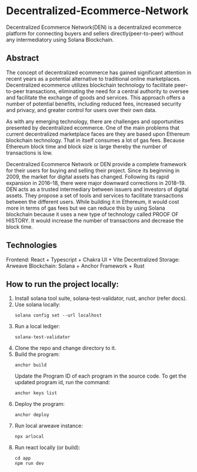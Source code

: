 # Decentralized-Ecommerce-Network

Decentralized Ecommerce Network(DEN) is a decentralized ecommerce platform for connecting buyers and sellers directly(peer-to-peer) without any intermediatory using Solana Blockchain.

## Abstract

The concept of decentralized ecommerce has gained significant attention in recent years
as a potential alternative to traditional online marketplaces. Decentralized ecommerce
utilizes blockchain technology to facilitate peer-to-peer transactions, eliminating the need
for a central authority to oversee and facilitate the exchange of goods and services. This
approach offers a number of potential benefits, including reduced fees, increased security
and privacy, and greater control for users over their own data.

As with any emerging technology, there are challenges and opportunities presented by
decentralized ecommerce. One of the main problems that current decentralized
marketplace faces are they are based upon Ethereum blockchain technology. That in itself
consumes a lot of gas fees. Because Ethereum block time and block size is large thereby
the number of transactions is low.

Decentralized Ecommerce Network or DEN provide a complete framework for their users for
buying and selling their project. Since its beginning in 2009, the market for digital assets
has changed. Following its rapid expansion in 2016–18, there were major downward
corrections in 2018–19. DEN acts as a trusted intermediary between issuers and
investors of digital assets. They propose a set of tools and services to facilitate
transactions between the different users. While building it in Ethereum, it would cost more in terms of
gas fees but we can reduce this by using Solana blockchain because it uses a new type of
technology called PROOF OF HISTORY. It would increase the number of transactions
and decrease the block time.

## Technologies

Frontend: React + Typescript + Chakra UI + Vite
Decentralized Storage: Arweave
Blockchain: Solana + Anchor Framework + Rust

## How to run the project locally:

1. Install solana tool suite, solana-test-validator, rust, anchor (refer docs).
2. Use solana locally:
   ```
   solana config set --url localhost
   ```
3. Run a local ledger:
   ```
   solana-test-validator
   ```
4. Clone the repo and change directory to it.
5. Build the program:
   ```
   anchor build
   ```
   Update the Program ID of each program in the source code. To get the updated program id, run the command:
   ```
   anchor keys list
   ```
6. Deploy the program:
   ```
   anchor deploy
   ```
7. Run local arweave instance:
   ```
   npx arlocal
   ```
8. Run react locally (or build):
   ```
   cd app
   npm run dev
   ```
